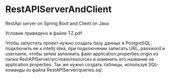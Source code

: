 # RestAPIServerAndClient
RestApi server on Spring Boot and Client on Java

Условие приведено в файле TZ.pdf

Чтобы запустить проект нужно cоздать базу данных в PostgreSQL, подключить ее к intellij idea, при подключении записать URL, password и username, 
чтобы затем заполнить файл application.properties.origin из папки RestAPIServer/src/main/resources и изменить его название на application.properties.
Так же нужно создать таблицы, используя SQL-команды из файла RestAPIServer/queries.sql.
